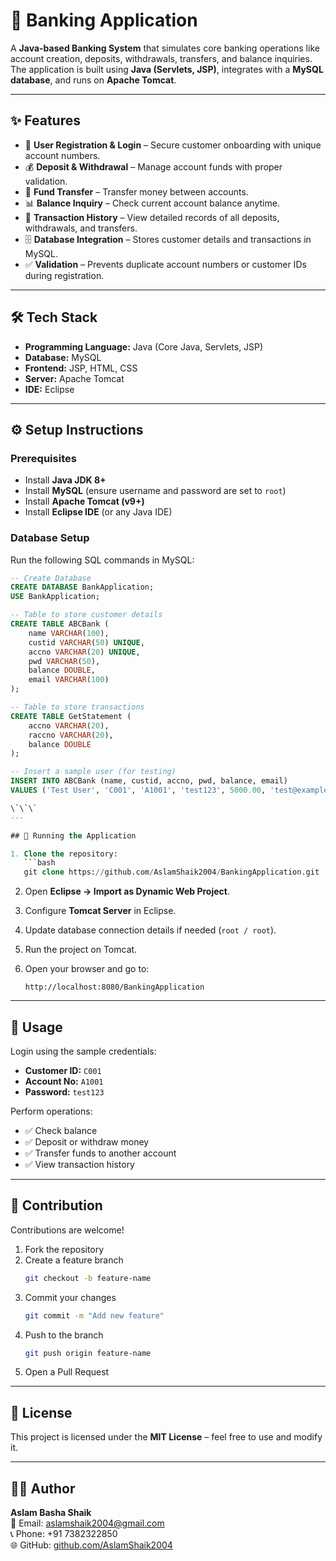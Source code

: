# 🏦 Banking Application

A **Java-based Banking System** that simulates core banking operations like account creation, deposits, withdrawals, transfers, and balance inquiries.  
The application is built using **Java (Servlets, JSP)**, integrates with a **MySQL database**, and runs on **Apache Tomcat**.

---

## ✨ Features
- 🔑 **User Registration & Login** – Secure customer onboarding with unique account numbers.  
- 💰 **Deposit & Withdrawal** – Manage account funds with proper validation.  
- 🔄 **Fund Transfer** – Transfer money between accounts.  
- 📊 **Balance Inquiry** – Check current account balance anytime.  
- 🧾 **Transaction History** – View detailed records of all deposits, withdrawals, and transfers.  
- 🗄️ **Database Integration** – Stores customer details and transactions in MySQL.  
- ✅ **Validation** – Prevents duplicate account numbers or customer IDs during registration.  

---

## 🛠️ Tech Stack
- **Programming Language:** Java (Core Java, Servlets, JSP)  
- **Database:** MySQL  
- **Frontend:** JSP, HTML, CSS  
- **Server:** Apache Tomcat  
- **IDE:** Eclipse  

---

## ⚙️ Setup Instructions

### Prerequisites
- Install **Java JDK 8+**  
- Install **MySQL** (ensure username and password are set to `root`)  
- Install **Apache Tomcat (v9+)**  
- Install **Eclipse IDE** (or any Java IDE)

### Database Setup
Run the following SQL commands in MySQL:

```sql
-- Create Database
CREATE DATABASE BankApplication;
USE BankApplication;

-- Table to store customer details
CREATE TABLE ABCBank (
    name VARCHAR(100),
    custid VARCHAR(50) UNIQUE,
    accno VARCHAR(20) UNIQUE,
    pwd VARCHAR(50),
    balance DOUBLE,
    email VARCHAR(100)
);

-- Table to store transactions
CREATE TABLE GetStatement (
    accno VARCHAR(20),
    raccno VARCHAR(20),
    balance DOUBLE
);

-- Insert a sample user (for testing)
INSERT INTO ABCBank (name, custid, accno, pwd, balance, email)
VALUES ('Test User', 'C001', 'A1001', 'test123', 5000.00, 'test@example.com');

\`\`\`
---

## 🚀 Running the Application

1. Clone the repository:
   ```bash
   git clone https://github.com/AslamShaik2004/BankingApplication.git
   ```

2. Open **Eclipse → Import as Dynamic Web Project**.

3. Configure **Tomcat Server** in Eclipse.

4. Update database connection details if needed (`root / root`).

5. Run the project on Tomcat.

6. Open your browser and go to:
   ```arduino
   http://localhost:8080/BankingApplication
   ```

---

## 🔐 Usage

Login using the sample credentials:

- **Customer ID:** `C001`  
- **Account No:** `A1001`  
- **Password:** `test123`  

Perform operations:

- ✅ Check balance  
- ✅ Deposit or withdraw money  
- ✅ Transfer funds to another account  
- ✅ View transaction history  

---

## 🤝 Contribution

Contributions are welcome!

1. Fork the repository  
2. Create a feature branch  
   ```bash
   git checkout -b feature-name
   ```  
3. Commit your changes  
   ```bash
   git commit -m "Add new feature"
   ```  
4. Push to the branch  
   ```bash
   git push origin feature-name
   ```  
5. Open a Pull Request  

---

## 📜 License

This project is licensed under the **MIT License** – feel free to use and modify it.

---

## 👨‍💻 Author

**Aslam Basha Shaik**  
📧 Email: [aslamshaik2004@gmail.com](mailto:aslamshaik2004@gmail.com)  
📞 Phone: +91 7382322850  
🌐 GitHub: [github.com/AslamShaik2004](https://github.com/AslamShaik2004)

